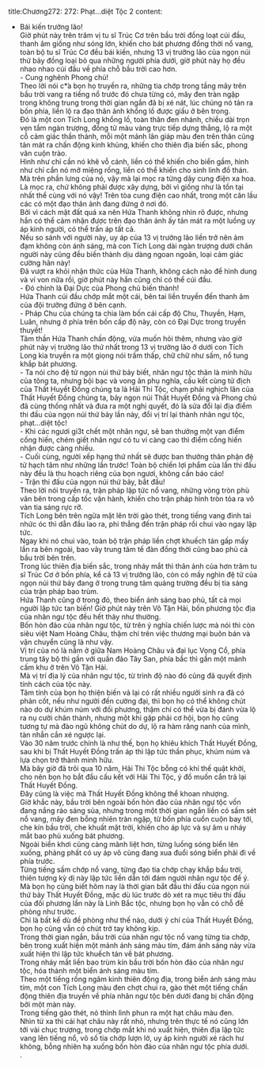title:Chương272: 272: Phạt…diệt Tộc 2
content:
- Bái kiến trưởng lão!<br>Giờ phút này trên trăm vị tu sĩ Trúc Cơ trên bầu trời đồng loạt cúi đầu, thanh âm giống như sóng lớn, khiến cho bát phương đồng thời nổ vang, toàn bộ tu sĩ Trúc Cơ đều bái kiến, nhưng 13 vị trưởng lão của ngọn núi thứ bảy đồng loại bỏ qua những người phía dưới, giờ phút này họ đều nhao nhao cúi đầu về phía chỗ bầu trời cao hơn.<br>- Cung nghênh Phong chủ!<br>Theo lời nói c*̉a bọn họ truyền ra, những tia chớp trong tầng mây trên bầu trời vang ra tiếng nổ trước đó chưa từng có, mây đen tràn ngập trong không trung trong thời gian ngắn đã bị xé nát, lúc chúng nó tản ra bốn phía, liền lộ ra đạo thân ảnh khổng lồ được giấu ở bên trong.<br>Đó là một con Tích Long khổng lồ, toàn thân đen nhánh, chiều dài trọn vẹn tầm ngàn trượng, đồng tử màu vàng trực tiếp dựng thẳng, lộ ra một cỗ cảm giác thần thánh, mỗi một mảnh lân giáp màu đen trên thân cũng tản mát ra chấn động kinh khủng, khiến cho thiên địa biến sắc, phong vân cuộn trào.<br>Hình như chỉ cần nó khẽ vỗ cánh, liền có thể khiến cho biển gầm, hình như chỉ cần nó mở miệng rống, liền có thể khiến cho sinh linh đồ thán.<br>Mà trên phần lưng của nó, vậy mà lại mọc ra từng dãy cung điện xa hoa.<br>Là mọc ra, chứ không phải được xây dựng, bởi vì giống như là tồn tại nhất thể cùng với nó vậy! Trên tòa cung điện cao nhất, trong một căn lầu các có một đạo thân ảnh đang đứng ở nơi đó.<br>Bởi vì cách mặt đất quá xa nên Hứa Thanh không nhìn rõ được, nhưng hắn có thể cảm nhận được trên đạo thân ảnh ấy tản mát ra một luồng uy áp kinh người, có thể trấn áp tất cả.<br>Nếu so sánh với người này, uy áp của 13 vị trưởng lão liền trở nên ảm đạm không còn ánh sáng, mà con Tích Long dài ngàn trượng dưới chân người này cũng đều biến thành dịu dàng ngoan ngoãn, loại cảm giác cường hãn này!<br>Đã vượt ra khỏi nhận thức của Hứa Thanh, không cách nào để hình dung và ví von nữa rồi, giờ phút này hắn cũng chỉ có thể cúi đầu.<br>- Đó chính là Đại Dực của Phong chủ biến thành!<br>Hứa Thanh cúi đầu chớp mắt một cái, bên tai liền truyền đến thanh âm của đội trưởng đứng ở bên cạnh.<br>- Pháp Chu của chúng ta chia làm bốn cái cấp độ Chu, Thuyền, Hạm, Luân, nhưng ở phía trên bốn cấp độ này, còn có Đại Dực trong truyền thuyết!<br>Tâm thần Hứa Thanh chấn động, vừa muốn hỏi thêm, nhưng vào giờ phút này vị trưởng lão thứ nhất trong 13 vị trưởng lão ở dưới con Tích Long kia truyền ra một giọng nói trầm thấp, chữ chữ như sấm, nổ tung khắp bát phương.<br>- Ta nói cho đệ tử ngọn núi thứ bảy biết, nhân ngư tộc thân là minh hữu của tông ta, nhưng bội bạc và vong ân phụ nghĩa, cấu kết cùng tử địch của Thất Huyết Đồng chúng ta là Hải Thi Tộc, chạm phải nghịch lân của Thất Huyết Đồng chúng ta, bảy ngọn núi Thất Huyết Đồng và Phong chủ đã cùng thống nhất và đưa ra một nghị quyết, đó là sửa đổi lại địa điểm thi đấu của ngọn núi thứ bảy lần này, đổi vị trí lại thành nhân ngư tộc, phạt…diệt tộc!<br>- Khi các ngươi gi3t chết một nhân ngư, sẽ ban thưởng một vạn điểm cống hiến, chém giết nhân ngư có tu vi càng cao thì điểm cống hiến nhận được càng nhiều.<br>- Cuối cùng, người xếp hạng thứ nhất sẽ được ban thưởng thân phận đệ tử hạch tâm như những lần trước! Toàn bộ chiến lợi phẩm của lần thi đấu này đều là thu hoạch riêng của bọn ngươi, không cần báo cáo!<br>- Trận thi đấu của ngọn núi thứ bảy, bắt đầu!<br>Theo lời nói truyền ra, trận pháp lập tức nổ vang, những vòng tròn phù văn bên trong cấp tốc vận hành, khiến cho trận pháp hình tròn tỏa ra vô vàn tia sáng rực rỡ.<br>Tích Long bên trên ngửa mặt lên trời gào thét, trong tiếng vang đinh tai nhức óc thì dẫn đầu lao ra, phi thẳng đến trận pháp rồi chui vào ngay lập tức.<br>Ngay khi nó chui vào, toàn bộ trận pháp liền chợt khuếch tán gấp mấy lần ra bên ngoài, bao vây trung tâm tế đàn đồng thời cũng bao phủ cả bầu trời bên trên.<br>Trong lúc thiên địa biến sắc, trong nháy mắt thì thân ảnh của hơn trăm tu sĩ Trúc Cơ ở bốn phía, kể cả 13 vị trưởng lão, còn có mấy nghìn đệ tử của ngọn núi thứ bảy đang ở trong trung tâm quảng trường đều bị tia sáng của trận pháp bao trùm.<br>Hứa Thanh cũng ở trong đó, theo biển ánh sáng bao phủ, tất cả mọi người lập tức tan biến! Giờ phút này trên Vô Tận Hải, bốn phương tộc địa của nhân ngư tộc đều hết thảy như thường.<br>Bốn hòn đảo của nhân ngư tộc, từ trên ý nghĩa chiến lược mà nói thì còn siêu việt Nam Hoàng Châu, thậm chí trên việc thương mại buôn bán và vận chuyển cũng là như vậy.<br>Vị trí của nó là nằm ở giữa Nam Hoàng Châu và đại lục Vọng Cổ, phía trung tây bộ thì gần với quần đảo Tây San, phía bắc thì gần một mảnh cấm khu ở trên Vô Tận Hải.<br>Mà vị trí địa lý của nhân ngư tộc, từ trình độ nào đó cũng đã quyết định tính cách của tộc này.<br>Tâm tính của bọn họ thiện biến vả lại có rất nhiều ngưởi sinh ra đã có phản cốt, nếu như người đến cường đại, thì bọn họ có thể không chút nào do dự khúm núm với đối phương, thậm chí có thể vừa bị đánh vừa lộ ra nụ cười chân thành, nhưng một khi gặp phải cơ hội, bọn họ cũng tương tự mà đào ngũ không chút do dự, lộ ra hàm răng nanh của mình, tàn nhẫn cắn xé ngược lại.<br>Vào 30 năm trước chính là như thế, bọn họ khiêu khích Thất Huyết Đồng, sau khi bị Thất Huyết Đồng trấn áp thì lập tức thần phục, khúm núm và lựa chọn trở thành minh hữu.<br>Mà bây giờ đã trôi qua 10 năm, Hải Thi Tộc bỗng có khí thế quật khởi, cho nên bọn họ bắt đầu cấu kết với Hải Thi Tộc, ý đồ muốn cắn trả lại Thất Huyết Đồng.<br>Đây cũng là việc mà Thất Huyết Đồng không thể khoan nhượng.<br>Giờ khắc này, bầu trời bên ngoài bốn hòn đảo của nhân ngư tộc vốn đang nắng ráo sáng sủa, nhưng trong một thời gian ngắn liền có sấm sét nổ vang, mây đen bỗng nhiên tràn ngập, từ bốn phía cuồn cuộn bay tới, che kín bầu trời, che khuất mặt trời, khiến cho áp lực và sự âm u nháy mắt bao phủ xuống bát phương.<br>Ngoài biển khơi cũng càng mãnh liệt hơn, từng luồng sóng biển lên xuống, phảng phất có uy áp vô cùng đang xua đuổi sóng biển phải đi về phía trước.<br>Từng tiếng sấm chớp nổ vang, từng đạo tia chớp chạy khắp bầu trời, thiên tượng kỳ dị này lập tức liền dẫn tới đám người nhân ngư tộc để ý.<br>Mà bọn họ cũng biết hôm nay là thời gian bắt đầu thi đấu của ngọn núi thứ bảy Thất Huyết Đồng, mặc dù lúc trước dò xét ra mục tiêu thi đấu của đối phương lần này là Linh Bắc tộc, nhưng bọn họ vẫn có chỗ đề phòng như trước.<br>Chỉ là bất kể dù đề phòng như thế nào, dưới ý chí của Thất Huyết Đồng, bọn họ cũng vẫn có chút trở tay không kịp.<br>Trong thời gian ngắn, bầu trời của nhân ngư tộc nổ vang từng tia chớp, bên trong xuất hiện một mảnh ánh sáng màu tím, đám ánh sáng này vừa xuất hiện thì lập tức khuếch tán về bát phương.<br>Trong nháy mắt liền bao trùm kín bầu trời bốn hòn đảo của nhân ngư tộc, hóa thành một biển ánh sáng màu tím.<br>Theo một tiếng rồng ngâm kinh thiên động địa, trong biển ánh sáng màu tím, một con Tích Long màu đen chợt chui ra, gào thét một tiếng chấn động thiên địa truyền về phía nhân ngư tộc bên dưới đang bị chấn động bởi một màn này.<br>Trong tiếng gào thét, nó thình lình phun ra một hạt châu màu đen.<br>Nhìn từ xa thì cái hạt châu này rất nhỏ, nhưng trên thực tế nó cũng lớn tới vài chục trượng, trong chớp mắt khi nó xuất hiện, thiên địa lập tức vang lên tiếng nổ, vô số tia chớp lượn lờ, uy áp kinh người xé rách hư không, bỗng nhiên hạ xuống bốn hòn đảo của nhân ngư tộc phía dưới.<br>.<br>
